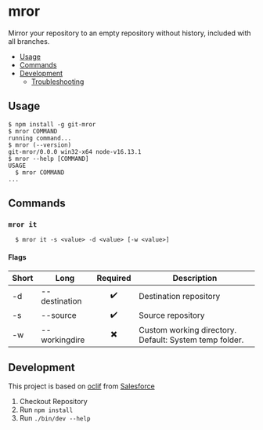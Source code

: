 mror
====

Mirror your repository to an empty repository without history, included with all branches.

<!-- toc -->
* [Usage](#usage)
* [Commands](#commands)
* [Development](#development)
  * [Troubleshooting](./TROUBLESHOOTING.md)
<!-- tocstop -->
## Usage
<!-- usage -->
```sh-session
$ npm install -g git-mror
$ mror COMMAND
running command...
$ mror (--version)
git-mror/0.0.0 win32-x64 node-v16.13.1
$ mror --help [COMMAND]
USAGE
  $ mror COMMAND
...
```
<!-- usagestop -->

## Commands
<!-- commands -->
### `mror it`
```sh-session
  $ mror it -s <value> -d <value> [-w <value>]
```
#### Flags
| Short | Long | Required | Description |
|---|---|:-:|---|
| -d | --destination | ✔️ | Destination repository |
| -s | --source | ✔️ | Source repository |
| -w | --workingdire | ✖️ | Custom working directory. Default: System temp folder. |
<!-- commandstop -->

## Development

This project is based on [oclif](https://oclif.io/) from [Salesforce](https://developer.salesforce.com/home)

<!-- development -->
1. Checkout Repository
2. Run `npm install`
3. Run `./bin/dev --help`
<!-- developmentstop -->